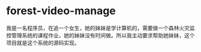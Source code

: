 # forest-video-manage
我是一名程序员，在追一个女生，她的妹妹是学计算机的，需要做一个森林火灾监控管理系统的课程作业，她的妹妹没有时间做。所以我主动要求帮助她妹妹，这个项目就是这个系统的源码实现。
